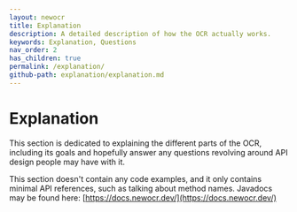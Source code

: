 ```yaml
---
layout: newocr
title: Explanation
description: A detailed description of how the OCR actually works.
keywords: Explanation, Questions
nav_order: 2
has_children: true
permalink: /explanation/
github-path: explanation/explanation.md
---
```


# Explanation

This section is dedicated to explaining the different parts of the OCR, including its goals and hopefully answer any questions revolving around API design people may have with it.

This section doesn't contain any code examples, and it only contains minimal API references, such as talking about method names. Javadocs may be found here: [https://docs.newocr.dev/](https://docs.newocr.dev/)

